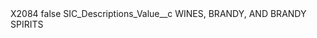 <?xml version="1.0" encoding="UTF-8"?>
<CustomMetadata xmlns="http://soap.sforce.com/2006/04/metadata" xmlns:xsi="http://www.w3.org/2001/XMLSchema-instance" xmlns:xsd="http://www.w3.org/2001/XMLSchema">
    <label>X2084</label>
    <protected>false</protected>
    <values>
        <field>SIC_Descriptions_Value__c</field>
        <value xsi:type="xsd:string">WINES, BRANDY, AND BRANDY SPIRITS</value>
    </values>
</CustomMetadata>
